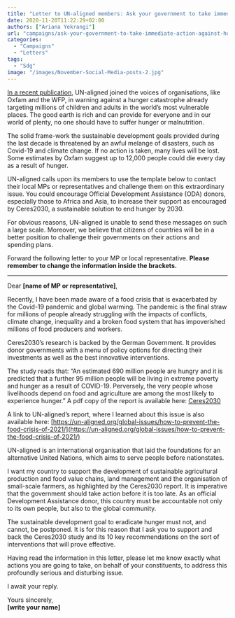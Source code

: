 ```yaml
---
title: "Letter to UN-aligned members: Ask your government to take immediate action against the looming hunger crisis affecting millions of people worldwide"
date: 2020-11-20T11:22:29+02:00
authors: ["Ariana Yekrangi"]
url: "campaigns/ask-your-government-to-take-immediate-action-against-hunger"
categories: 
  - "Campaigns"
  - "Letters"
tags: 
  - "Sdg"
image: "/images/November-Social-Media-posts-2.jpg"
---
```


[In a recent publication](https://un-aligned.org/global-issues/how-to-prevent-the-food-crisis-of-2021/), UN-aligned joined the voices of organisations, like Oxfam and the WFP, in warning against a hunger catastrophe already targeting millions of children and adults in the world’s most vulnerable places. The good earth is rich and can provide for everyone and in our world of plenty, no one should have to suffer hunger or malnutrition.  

The solid frame-work the sustainable development goals provided during the last decade is threatened by an awful melange of disasters, such as Covid-19 and climate change. If no action is taken, many lives will be lost. Some estimates by Oxfam suggest up to 12,000 people could die every day as a result of hunger. 

UN-aligned calls upon its members to use the template below to contact their local MPs or representatives and challenge them on this extraordinary issue. You could encourage Official Development Assistance (ODA) donors, especially those to Africa and Asia, to increase their support as encouraged by Ceres2030, a sustainable solution to end hunger by 2030. 

For obvious reasons, UN-aligned is unable to send these messages on such a large scale. Moreover, we believe that citizens of countries will be in a better position to challenge their governments on their actions and spending plans.

Forward the following letter to your MP or local representative. **Please remember to change the information inside the brackets.**

___

Dear **\[name of MP or representative\]**,  
  
Recently, I have been made aware of a food crisis that is exacerbated by the Covid-19 pandemic and global warming. The pandemic is the final straw for millions of people already struggling with the impacts of conflicts, climate change, inequality and a broken food system that has impoverished millions of food producers and workers.  
  
Ceres2030’s research is backed by the German Government. It provides donor governments with a menu of policy options for directing their investments as well as the best innovative interventions.  
  
The study reads that: “An estimated 690 million people are hungry and it is predicted that a further 95 million people will be living in extreme poverty and hunger as a result of COVID-19. Perversely, the very people whose livelihoods depend on food and agriculture are among the most likely to experience hunger.” A pdf copy of the report is available here: [Ceres2030](https://www.bmz.de/de/zentrales_downloadarchiv/themen_und_schwerpunkte/ernaehrung/Ceres2030_summary.pdf)  
  
A link to UN-aligned’s report, where I learned about this issue is also available here: [https://un-aligned.org/global-issues/how-to-prevent-the-food-crisis-of-2021/](https://un-aligned.org/global-issues/how-to-prevent-the-food-crisis-of-2021/)  
  
UN-aligned is an international organisation that laid the foundations for an alternative United Nations, which aims to serve people before nationstates.  
  
I want my country to support the development of sustainable agricultural production and food value chains, land management and the organisation of small-scale farmers, as highlighted by the Ceres2030 report. It is imperative that the government should take action before it is too late. As an official Development Assistance donor, this country must be accountable not only to its own people, but also to the global community.   
  
The sustainable development goal to eradicate hunger must not, and cannot, be postponed. It is for this reason that I ask you to support and back the Ceres2030 study and its 10 key recommendations on the sort of interventions that will prove effective.   
  
Having read the information in this letter, please let me know exactly what actions you are going to take, on behalf of your constituents, to address this profoundly serious and disturbing issue.   
  
I await your reply.  
  
Yours sincerely,  
**\[write your name\]**
